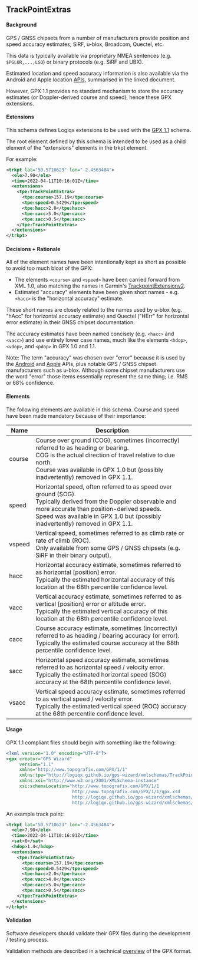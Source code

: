 ## TrackPointExtras

#### Background

GPS / GNSS chipsets from a number of manufacturers provide position and speed accuracy estimates; SiRF, u-blox, Broadcom, Quectel, etc.

This data is typically available via proprietary NMEA sentences (e.g. `$PGLOR,...,LSQ`) or binary protocols (e.g. SiRF and UBX).

Estimated location and speed accuracy information is also available via the Android and Apple location [APIs](../../../apis/location.md), summarised in the linked document.

However, GPX 1.1 provides no standard mechanism to store the accuracy estimates (or Doppler-derived course and speed), hence these GPX extensions.



#### Extensions

This schema defines Logiqx extensions to be used with the [GPX 1.1](http://www.topografix.com/GPX/1/1/gpx.xsd) schema.

The root element defined by this schema is intended to be used as a child element of the "extensions" elements in the trkpt element.

For example:

```xml
<trkpt lat="50.5710623" lon="-2.4563484">
  <ele>7.90</ele>
  <time>2022-04-11T10:16:01Z</time>
  <extensions>
    <tpe:TrackPointExtras>
      <tpe:course>157.19</tpe:course>
      <tpe:speed>0.5429</tpe:speed>
      <tpe:hacc>2.0</tpe:hacc>
      <tpe:cacc>5.0</tpe:cacc>
      <tpe:sacc>0.5</tpe:sacc>
    </tpe:TrackPointExtras>
  </extensions>
</trkpt>
```



#### Decisions + Rationale

All of the element names have been intentionally kept as short as possible to avoid too much bloat of the GPX:

- The elements `<course>` and `<speed>`  have been carried forward from XML 1.0, also matching the names in Garmin's [TrackpointExtensionv2](https://www8.garmin.com/xmlschemas/TrackPointExtensionv2.xsd).
- Estimated "accuracy" elements have been given short names - e.g. `<hacc>` is the "horizontal accuracy" estimate.

These short names are closely related to the names used by u-blox (e.g. "hAcc" for horizontal accuracy estimate) and Quectel ("HErr" for horizontal error estimate) in their GNSS chipset documentation.

The accuracy estimates have been named concisely (e.g. `<hacc>` and `<vacc>`) and use entirely lower case names, much like the elements `<hdop>`, `<vdop>`, and `<pdop>` in GPX 1.0 and 1.1.

Note: The term "accuracy" was chosen over "error" because it is used by the [Android](https://developer.android.com/reference/android/location/Location) and [Apple](https://developer.apple.com/documentation/corelocation/cllocation) APIs, plus notable GPS / GNSS chipset manufacturers such as u-blox. Although some chipset manufacturers use the word "error" those items essentially represent the same thing; i.e. RMS or 68% confidence.



#### Elements

The following elements are available in this schema. Course and speed have been made mandatory because of their importance:

| Name   | Description                                                  |
| ------ | ------------------------------------------------------------ |
| course | Course over ground (COG), sometimes (incorrectly) referred to as heading or bearing.<br />COG is the actual direction of travel relative to due north.<br />Course was available in GPX 1.0 but (possibly inadvertently) removed in GPX 1.1. |
| speed  | Horizontal speed, often referred to as speed over ground (SOG).<br />Typically derived from the Doppler observable and more accurate than position-derived speeds.<br />Speed was available in GPX 1.0 but (possibly inadvertently) removed in GPX 1.1. |
| vspeed | Vertical speed, sometimes referred to as climb rate or rate of climb (ROC).<br />Only available from some GPS / GNSS chipsets (e.g. SiRF in their binary output). |
| hacc   | Horizontal accuracy estimate, sometimes referred to as horizontal [position] error.<br />Typically the estimated horizontal accuracy of this location at the 68th percentile confidence level. |
| vacc   | Vertical accuracy estimate, sometimes referred to as vertical [position] error or altitude error.<br />Typically the estimated vertical accuracy of this location at the 68th percentile confidence level. |
| cacc   | Course accuracy estimate, sometimes (incorrectly) referred to as heading / bearing accuracy (or error).<br />Typically the estimated course accuracy at the 68th percentile confidence level. |
| sacc   | Horizontal speed accuracy estimate, sometimes referred to as horizontal speed / velocity error.<br />Typically the estimated horizontal speed (SOG) accuracy at the 68th percentile confidence level. |
| vsacc  | Vertical speed accuracy estimate, sometimes referred to as vertical speed / velocity error.<br />Typically the estimated vertical speed (ROC) accuracy at the 68th percentile confidence level. |



#### Usage

GPX 1.1 compliant files should begin with something like the following:

```xml
<?xml version="1.0" encoding="UTF-8"?>
<gpx creator="GPS Wizard"
     version="1.1"
     xmlns="http://www.topografix.com/GPX/1/1"
     xmlns:tpe="http://logiqx.github.io/gps-wizard/xmlschemas/TrackPointExtras/v1"
     xmlns:xsi="http://www.w3.org/2001/XMLSchema-instance"
     xsi:schemaLocation="http://www.topografix.com/GPX/1/1
                         http://www.topografix.com/GPX/1/1/gpx.xsd
                         http://logiqx.github.io/gps-wizard/xmlschemas/TrackPointExtras/v1
                         http://logiqx.github.io/gps-wizard/xmlschemas/TrackPointExtrasV1.xsd">
```

An example track point:

```xml
<trkpt lat="50.5710623" lon="-2.4563484">
  <ele>7.90</ele>
  <time>2022-04-11T10:16:01Z</time>
  <sat>6</sat>
  <hdop>1.4</hdop>
  <extensions>
    <tpe:TrackPointExtras>
      <tpe:course>157.19</tpe:course>
      <tpe:speed>0.5429</tpe:speed>
      <tpe:hacc>2.0</tpe:hacc>
      <tpe:vacc>4.0</tpe:vacc>
      <tpe:cacc>5.0</tpe:cacc>
      <tpe:sacc>0.5</tpe:sacc>
    </tpe:TrackPointExtras>
  </extensions>
</trkpt>
```



#### Validation

Software developers should validate their GPX files during the development / testing process.

Validation methods are described in a technical [overview](../../../gpx/README.md) of the GPX format.
